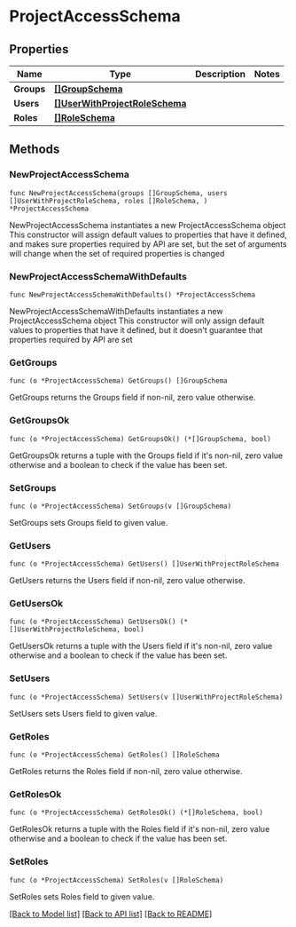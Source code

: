 # ProjectAccessSchema

## Properties

Name | Type | Description | Notes
------------ | ------------- | ------------- | -------------
**Groups** | [**[]GroupSchema**](GroupSchema.md) |  | 
**Users** | [**[]UserWithProjectRoleSchema**](UserWithProjectRoleSchema.md) |  | 
**Roles** | [**[]RoleSchema**](RoleSchema.md) |  | 

## Methods

### NewProjectAccessSchema

`func NewProjectAccessSchema(groups []GroupSchema, users []UserWithProjectRoleSchema, roles []RoleSchema, ) *ProjectAccessSchema`

NewProjectAccessSchema instantiates a new ProjectAccessSchema object
This constructor will assign default values to properties that have it defined,
and makes sure properties required by API are set, but the set of arguments
will change when the set of required properties is changed

### NewProjectAccessSchemaWithDefaults

`func NewProjectAccessSchemaWithDefaults() *ProjectAccessSchema`

NewProjectAccessSchemaWithDefaults instantiates a new ProjectAccessSchema object
This constructor will only assign default values to properties that have it defined,
but it doesn't guarantee that properties required by API are set

### GetGroups

`func (o *ProjectAccessSchema) GetGroups() []GroupSchema`

GetGroups returns the Groups field if non-nil, zero value otherwise.

### GetGroupsOk

`func (o *ProjectAccessSchema) GetGroupsOk() (*[]GroupSchema, bool)`

GetGroupsOk returns a tuple with the Groups field if it's non-nil, zero value otherwise
and a boolean to check if the value has been set.

### SetGroups

`func (o *ProjectAccessSchema) SetGroups(v []GroupSchema)`

SetGroups sets Groups field to given value.


### GetUsers

`func (o *ProjectAccessSchema) GetUsers() []UserWithProjectRoleSchema`

GetUsers returns the Users field if non-nil, zero value otherwise.

### GetUsersOk

`func (o *ProjectAccessSchema) GetUsersOk() (*[]UserWithProjectRoleSchema, bool)`

GetUsersOk returns a tuple with the Users field if it's non-nil, zero value otherwise
and a boolean to check if the value has been set.

### SetUsers

`func (o *ProjectAccessSchema) SetUsers(v []UserWithProjectRoleSchema)`

SetUsers sets Users field to given value.


### GetRoles

`func (o *ProjectAccessSchema) GetRoles() []RoleSchema`

GetRoles returns the Roles field if non-nil, zero value otherwise.

### GetRolesOk

`func (o *ProjectAccessSchema) GetRolesOk() (*[]RoleSchema, bool)`

GetRolesOk returns a tuple with the Roles field if it's non-nil, zero value otherwise
and a boolean to check if the value has been set.

### SetRoles

`func (o *ProjectAccessSchema) SetRoles(v []RoleSchema)`

SetRoles sets Roles field to given value.



[[Back to Model list]](../README.md#documentation-for-models) [[Back to API list]](../README.md#documentation-for-api-endpoints) [[Back to README]](../README.md)


